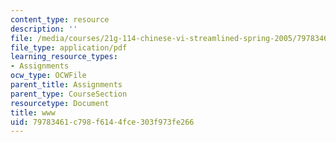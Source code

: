 ```yaml
---
content_type: resource
description: ''
file: /media/courses/21g-114-chinese-vi-streamlined-spring-2005/79783461c798f6144fce303f973fe266_MIT21G_114S05_2_24f.pdf
file_type: application/pdf
learning_resource_types:
- Assignments
ocw_type: OCWFile
parent_title: Assignments
parent_type: CourseSection
resourcetype: Document
title: www
uid: 79783461-c798-f614-4fce-303f973fe266
---
```

